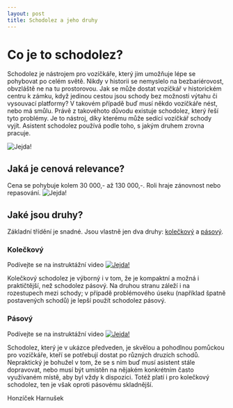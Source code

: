 ```yaml
---
layout: post
title: Schodolez a jeho druhy
---
```


# Co je to schodolez?

Schodolez je nástrojem pro vozíčkáře, který jim umožňuje lépe se pohybovat po celém světě. Nikdy v historii se nemyslelo na bezbariérovost, obvzláště ne na tu prostorovou. Jak se může dostat vozíčkář v historickém centru k zámku, když jedinou cestou jsou schody bez možnosti výtahu či vysouvací platformy? V takovém případě buď musí někdo vozíčkáře nést, nebo má smůlu. Právě z takovéhoto důvodu existuje schodolez, který řeší tyto problémy. Je to nástroj, díky kterému může sedící vozíčkář schody vyjít. Asistent schodolez používá podle toho, s jakým druhem zrovna pracuje.

![Jejda!](http://schodolezymorava.cz/files/typy_fotky/liftkar%20pts/1.gif "Schodolez")

## Jaká je cenová relevance?

Cena se pohybuje kolem 30 000,- až 130 000,-. Roli hraje zánovnost nebo repasování.
![Jejda!](C:\Users\Aether\Documents\GitHub\Elnessa.github.io\images\money.png "Schodolez")

## Jaké jsou druhy?

Základní třídění je snadné. Jsou vlastně jen dva druhy: [kolečkový](https://www.youtube.com/watch?v=wV_ujU5ZMHE) a [pásový](https://www.youtube.com/watch?v=BHJ6H36EMJw).

### Kolečkový

Podívejte se na instruktážní video [![Jejda!](http://img.youtube.com/vi/H6pnDtQXccw/0.jpg)](https://www.youtube.com/watch?v=H6pnDtQXccw "Kolečkový schodolez")

Kolečkový schodolez je výborný i v tom, že je kompaktní a možná i praktičtější, než schodolez pásový. Na druhou stranu záleží i na rozestupech mezi schody; v případě problémového úseku (například špatně postavených schodů) je lepší použít schodolez pásový.

### Pásový

Podívejte se na instruktážní video [![Jejda!](http://img.youtube.com/vi/wLyadIWrja8/0.jpg)](https://www.youtube.com/watch?v=wLyadIWrja8 "Pásový schodolez")

Schodolez, který je v ukázce předveden, je skvělou a pohodlnou pomůckou pro vozíčkáře, kteří se potřebují dostat po různých druzích schodů. Nepraktický je bohužel v tom, že se s ním buď musí asistent stále dopravovat, nebo musí být umístěn na nějakém konkrétním často využívaném místě, aby byl vždy k dispozici. Totéž platí i pro kolečkový schodolez, ten je však oproti pásovému skladnější.


Honzíček Harnušek 